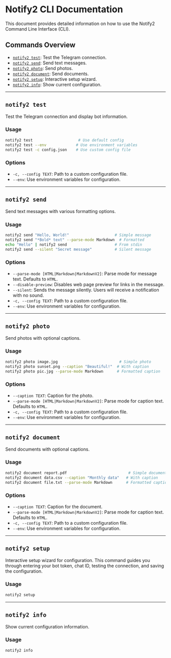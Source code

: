 # Notify2 CLI Documentation

This document provides detailed information on how to use the Notify2 Command Line Interface (CLI).

## Commands Overview

- [`notify2 test`](#notify2-test): Test the Telegram connection.
- [`notify2 send`](#notify2-send): Send text messages.
- [`notify2 photo`](#notify2-photo): Send photos.
- [`notify2 document`](#notify2-document): Send documents.
- [`notify2 setup`](#notify2-setup): Interactive setup wizard.
- [`notify2 info`](#notify2-info): Show current configuration.

---

## `notify2 test`

Test the Telegram connection and display bot information.

### Usage

```bash
notify2 test                    # Use default config
notify2 test --env             # Use environment variables
notify2 test -c config.json    # Use custom config file
```

### Options

- `-c, --config TEXT`: Path to a custom configuration file.
- `--env`: Use environment variables for configuration.

---

## `notify2 send`

Send text messages with various formatting options.

### Usage

```bash
notify2 send "Hello, World!"                    # Simple message
notify2 send "*Bold* text" --parse-mode Markdown  # Formatted
echo "Hello" | notify2 send                     # From stdin
notify2 send --silent "Secret message"          # Silent message
```

### Options

- `--parse-mode [HTML|Markdown|MarkdownV2]`: Parse mode for message text. Defaults to `HTML`.
- `--disable-preview`: Disables web page preview for links in the message.
- `--silent`: Sends the message silently. Users will receive a notification with no sound.
- `-c, --config TEXT`: Path to a custom configuration file.
- `--env`: Use environment variables for configuration.

---

## `notify2 photo`

Send photos with optional captions.

### Usage

```bash
notify2 photo image.jpg                           # Simple photo
notify2 photo sunset.png --caption "Beautiful!"  # With caption
notify2 photo pic.jpg --parse-mode Markdown      # Formatted caption
```

### Options

- `--caption TEXT`: Caption for the photo.
- `--parse-mode [HTML|Markdown|MarkdownV2]`: Parse mode for caption text. Defaults to `HTML`.
- `-c, --config TEXT`: Path to a custom configuration file.
- `--env`: Use environment variables for configuration.

---

## `notify2 document`

Send documents with optional captions.

### Usage

```bash
notify2 document report.pdf                           # Simple document
notify2 document data.csv --caption "Monthly data"   # With caption
notify2 document file.txt --parse-mode Markdown      # Formatted caption
```

### Options

- `--caption TEXT`: Caption for the document.
- `--parse-mode [HTML|Markdown|MarkdownV2]`: Parse mode for caption text. Defaults to `HTML`.
- `-c, --config TEXT`: Path to a custom configuration file.
- `--env`: Use environment variables for configuration.

---

## `notify2 setup`

Interactive setup wizard for configuration. This command guides you through entering your bot token, chat ID, testing the connection, and saving the configuration.

### Usage

```bash
notify2 setup
```

---

## `notify2 info`

Show current configuration information.

### Usage

```bash
notify2 info
```

